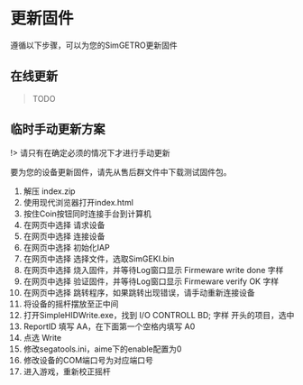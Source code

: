 # 更新固件

遵循以下步骤，可以为您的SimGETRO更新固件

## 在线更新

> TODO

## 临时手动更新方案

!> 请只有在确定必须的情况下才进行手动更新

要为您的设备更新固件，请先从售后群文件中下载测试固件包。

1. 解压 index.zip
2. 使用现代浏览器打开index.html
3. 按住Coin按钮同时连接手台到计算机
4. 在网页中选择 请求设备
5. 在网页中选择 连接设备
6. 在网页中选择 初始化IAP
7. 在网页中选择 选择文件，选取SimGEKI.bin
8. 在网页中选择 烧入固件，并等待Log窗口显示 Firmeware write done 字样
9. 在网页中选择 验证固件，并等待Log窗口显示 Firmeware verify OK 字样
10. 在网页中选择 跳转程序，如果跳转出现错误，请手动重新连接设备
11. 将设备的摇杆摆放至正中间
12. 打开SimpleHIDWrite.exe，找到 I/O CONTROLL BD; 字样 开头的项目，选中
13. ReportID 填写 AA，在下面第一个空格内填写 A0
14. 点选 Write
15. 修改segatools.ini，aime下的enable配置为0
16. 修改设备的COM端口号为对应端口号
17. 进入游戏，重新校正摇杆